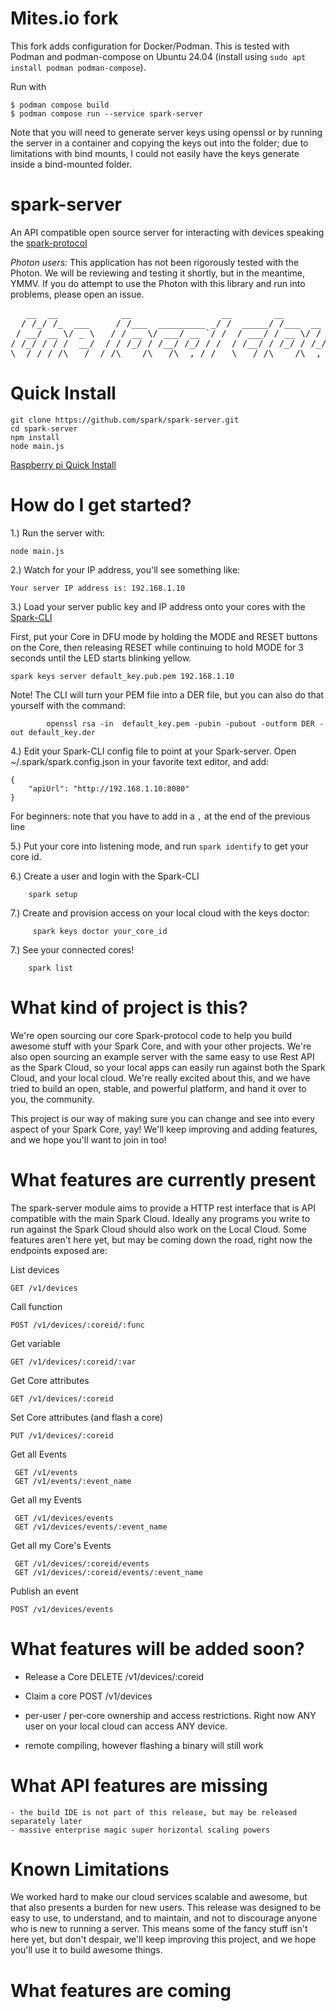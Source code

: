 # Mites.io fork

This fork adds configuration for Docker/Podman.
This is tested with Podman and podman-compose on Ubuntu 24.04 (install using `sudo apt install podman podman-compose`).

Run with

```
$ podman compose build
$ podman compose run --service spark-server
```

Note that you will need to generate server keys using openssl or by running the server in a container and copying the keys out into the folder; due to limitations with bind mounts, I could not easily have the keys generate inside a bind-mounted folder.

spark-server
============

An API compatible open source server for interacting with devices speaking the [spark-protocol](https://github.com/spark/spark-protocol)

*Photon users:* This application has not been rigorously tested with the Photon. We will be reviewing and testing it shortly, but in the meantime, YMMV. If you do attempt to use the Photon with this library and run into problems, please open an issue.

<pre>
   __  __            __                 __        __                ____
  / /_/ /_  ___     / /___  _________ _/ /  _____/ /___  __  ______/ / /
 / __/ __ \/ _ \   / / __ \/ ___/ __ `/ /  / ___/ / __ \/ / / / __  / /
/ /_/ / / /  __/  / / /_/ / /__/ /_/ / /  / /__/ / /_/ / /_/ / /_/ /_/
\__/_/ /_/\___/  /_/\____/\___/\__,_/_/   \___/_/\____/\__,_/\__,_(_)
</pre>


Quick Install
==============

```
git clone https://github.com/spark/spark-server.git
cd spark-server
npm install
node main.js
```

[Raspberry pi Quick Install](doc/raspberryPi.md)


How do I get started?
=====================

1.) Run the server with:

```
node main.js
```

2.) Watch for your IP address, you'll see something like:

```
Your server IP address is: 192.168.1.10
```


3.) Load your server public key and IP address onto your cores with the [Spark-CLI](https://github.com/spark/spark-cli)

First, put your Core in DFU mode by holding the MODE and RESET buttons on the Core, then releasing RESET while continuing to hold MODE for 3 seconds until the LED starts blinking yellow.

```
spark keys server default_key.pub.pem 192.168.1.10
```

Note!  The CLI will turn your PEM file into a DER file, but you can also do that yourself with the command:
```
		openssl rsa -in  default_key.pem -pubin -pubout -outform DER -out default_key.der
```

4.) Edit your Spark-CLI config file to point at your Spark-server.  Open ~/.spark/spark.config.json in your favorite text editor, and add:

```
{
	"apiUrl": "http://192.168.1.10:8080"
}
```
For beginners: note that you have to add in a `,` at the end of the previous line


5.) Put your core into listening mode, and run `spark identify` to get your core id.

6.) Create a user and login with the Spark-CLI

```
	spark setup
```

7.) Create and provision access on your local cloud with the keys doctor:

```
	 spark keys doctor your_core_id
```


7.) See your connected cores!

```
	spark list
```


What kind of project is this?
======================================

We're open sourcing our core Spark-protocol code to help you build awesome stuff with your Spark Core, and with your
other projects.  We're also open sourcing an example server with the same easy to use Rest API as the Spark Cloud, so
your local apps can easily run against both the Spark Cloud, and your local cloud.  We're really excited about this,
and we have tried to build an open, stable, and powerful platform, and hand it over to you, the community.

This project is our way of making sure you can change and see into every aspect of your Spark Core, yay!
We'll keep improving and adding features, and we hope you'll want to join in too!


What features are currently present
====================================

The spark-server module aims to provide a HTTP rest interface that is API compatible with the main Spark Cloud.  Ideally any
programs you write to run against the Spark Cloud should also work on the Local Cloud.  Some features aren't here yet, but may be
coming down the road, right now the endpoints exposed are:

List devices

`GET /v1/devices`

Call function

`POST /v1/devices/:coreid/:func`

Get variable

`GET /v1/devices/:coreid/:var`

Get Core attributes

`GET /v1/devices/:coreid`

Set Core attributes (and flash a core)

`PUT /v1/devices/:coreid`

Get all Events

```
 GET /v1/events
 GET /v1/events/:event_name
```



Get all my Events

```
 GET /v1/devices/events
 GET /v1/devices/events/:event_name
```

Get all my Core's Events

```
 GET /v1/devices/:coreid/events
 GET /v1/devices/:coreid/events/:event_name
```

Publish an event

`POST /v1/devices/events`

What features will be added soon?
====================================

- Release a Core
		DELETE /v1/devices/:coreid

- Claim a core
		POST /v1/devices

- per-user / per-core ownership and access restrictions.  Right now ANY user on your local cloud can access ANY device.

- remote compiling, however flashing a binary will still work


What API features are missing
================================

	- the build IDE is not part of this release, but may be released separately later
	- massive enterprise magic super horizontal scaling powers


Known Limitations
==================

We worked hard to make our cloud services scalable and awesome, but that also presents a burden for new users.  This release was designed to be easy to use, to understand, and to maintain, and not to discourage anyone who is new to running a server.  This means some of the fancy stuff isn't here yet, but don't despair, we'll keep improving this project, and we hope you'll use it to build awesome things.


What features are coming
========================





